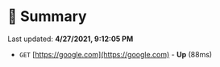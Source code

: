 # 📖 Summary
Last updated: **4/27/2021, 9:12:05 PM**

- `GET` [https://google.com](https://google.com) - **Up** (88ms)
